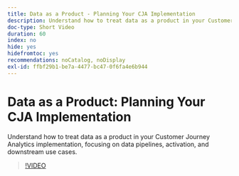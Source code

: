 ```yaml
---
title: Data as a Product - Planning Your CJA Implementation
description: Understand how to treat data as a product in your Customer Journey Analytics implementation, focusing on data pipelines, activation, and downstream use cases.
doc-type: Short Video
duration: 60
index: no
hide: yes
hidefromtoc: yes
recommendations: noCatalog, noDisplay
exl-id: ffbf29b1-be7a-4477-bc47-0f6fa4e6b944
---
```

# Data as a Product: Planning Your CJA Implementation

Understand how to treat data as a product in your Customer Journey Analytics implementation, focusing on data pipelines, activation, and downstream use cases.

<!-- 62_S113_3442460_59_data-as-a-product-planning-your-cja-implementation -->
>[!VIDEO](https://video.tv.adobe.com/v/3458332/?learn=on&enablevpops=true)
